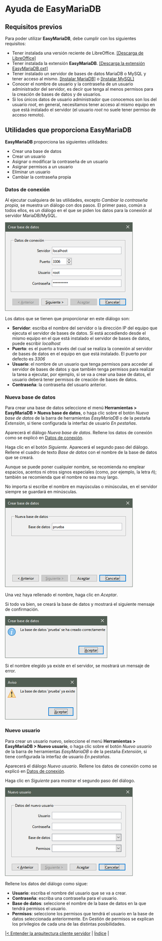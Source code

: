 # Ayuda de EasyMariaDB

## Requisitos previos

Para poder utilizar **EasyMariaDB**, debe cumplir con los siguientes requisitos:

- Tener instalada una versión reciente de LibreOffice. [[Descarga de LibreOffice]](https://es.libreoffice.org/descarga/libreoffice/)
- Tener instalada la extensión **EasyMariaDB**. [[Descarga la extensión EasyMariaDB.oxt]](https://github.com/jucasaca/Extension/releases)
- Tener instalado un servidor de bases de datos MariaDB o MySQL y tener acceso al mismo. [[Instalar MariaDB]](InstalarMariaDB.md) o [[Instalar MySQL]](InstalarMySQL.md)
- Conocer el nombre de usuario y la contraseña de un usuario administrador del servidor, es decir que tenga al menos permisos para la creación de bases de datos y de usuarios.
- Si los únicos datos de usuario administrador que conocemos son los del usuario *root*, en general, necesitamos tener acceso al mismo equipo en que está instalado el servidor (el usuario *root* no suele tener permiso de acceso remoto).

## Utilidades que proporciona EasyMariaDB

**EasyMariaDB** proporciona las siguientes utilidades:

- Crear una base de datos
- Crear un usuario
- Asignar o modificar la contraseña de un usuario
- Asignar permisos a un usuario
- Eliminar un usuario
- Cambiar la contraseña propia

### Datos de conexión
Al ejecutar cualquiera de las utilidades, excepto *Cambiar la contraseña propia*, se muestra un diálogo con dos pasos. El primer paso, común a todos ellos, es un diálogo en el que se piden los datos para la conexión al servidor MariaDB/MySQL.

![Jekyll](/img/database1.png)

Los datos que se tienen que proporcionar en este diálogo son:
- **Servidor**: escriba el nombre del servidor o la dirección IP del equipo que ejecuta el servidor de bases de datos. Si está accediendo desde el mismo equipo en el que está instalado el servidor de bases de datos, puede escribir *localhost*
- **Puerto**: es el puerto a través del cual se realiza la conexión al servidor de bases de datos en el equipo en que está instalado. El puerto por defecto es *3306*
- **Usuario**: el nombre de un usuario que tenga permisos para acceder al servidor de bases de datos y que también tenga permisos para realizar la tarea a ejecutar, por ejemplo, si se va a crear una base de datos, el usuario deberá tener permisos de creación de bases de datos.
- **Contraseña**: la contraseña del usuario anterior.

### Nueva base de datos

Para crear una base de datos seleccione el menú **Herramientas > EasyMariaDB > Nueva base de datos**, o haga  clic sobre el botón *Nueva base de datos* de la barra de herramientas *EasyMariaDB* o de la pestaña *Extensión*, si tiene configurada la interfaz de usuario *En pestañas*.

Aparecerá el diálogo *Nueva base de datos*. Rellene los datos de conexión como se explicó en [Datos de conexión](#datos-de-conexión).

Haga clic en el botón *Siguiente*. Aparecerá el segundo paso del diálogo. Rellene el cuadro de texto *Base de datos* con el nombre de la base de datos que se creará. 

Aunque se puede poner cualquier nombre, se recomienda no emplear espacios, acentos ni otros signos especiales (como, por ejemplo, la letra *ñ*); también se recomienda que el nombre no sea muy largo. 

No importa si escribe el nombre en mayúsculas o minúsculas, en el servidor siempre se guardará en minúsculas.

![Jekyll](/img/database2.png)

Una vez haya rellenado el nombre, haga clic en *Aceptar*. 

Si todo va bien, se creará la base de datos y mostrará el siguiente mensaje de confirmación.

![Jekyll](/img/database3.png)

Si el nombre elegido ya existe en el servidor, se mostrará un mensaje de error.

![Jekyll](/img/database4.png)

### Nuevo usuario

Para crear un usuario nuevo, seleccione el menú **Herramientas > EasyMariaDB > Nuevo usuario**, o haga  clic sobre el botón *Nuevo usuario* de la barra de herramientas *EasyMariaDB* o de la pestaña *Extensión*, si tiene configurada la interfaz de usuario *En pestañas*.

Aparecerá el diálogo *Nuevo usuario*. Rellene los datos de conexión como se explicó en [Datos de conexión](#datos-de-conexión).

Haga clic en *Siguiente* para mostrar el segundo paso del diálogo.

![Jekyll](/img/NuevoUsuario.png)

Rellene los datos del diálogo como sigue:
- **Usuario**: escriba el nombre del usuario que se va a crear.
- **Contraseña**: escriba una contraseña para el usuario.
- **Base de datos**: seleccione el nombre de la base de datos en la que tendrá permisos el usuario.
- **Permisos**: seleccione los permisos que tendrá el usuario en la base de datos seleccionada anteriormente. En Gestión de permisos se explican los privilegios de cada una de  las distintas posibilidades.


|[< Entender la arquitectura cliente servidor](clienteservidor.md) | [Índice](index.md#índice) |

